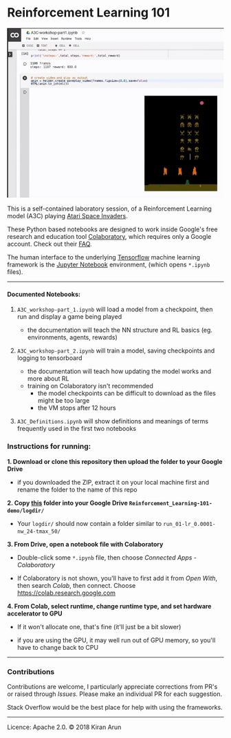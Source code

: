 # Reinforcement Learning 101

[![Colab in Action](imgs/colab-screenshot.png)](https://www.youtube.com/watch?v=e5VhebMbvuk)

This is a self-contained laboratory session, of a Reinforcement Learning model (A3C) playing [Atari Space Invaders](https://gym.openai.com/envs/SpaceInvaders-v0/).

These Python based notebooks are designed to work inside Google's free research and education tool [Colaboratory](https://colab.research.google.com),  which requires only a Google account. Check out their [FAQ](https://research.google.com/colaboratory/faq.html).

The human interface to the underlying [Tensorflow](https://www.tensorflow.org/) machine learning framework is the [Jupyter Notebook](http://jupyter.org/) environment, (which opens `*.ipynb` files).

---

#### Documented Notebooks:
1. `A3C_workshop-part_1.ipynb` will load a model from a checkpoint, then run and display a game being played
    - the documentation will teach the NN structure and RL basics (eg. environments, agents, rewards)
    
2. `A3C_workshop-part_2.ipynb` will train a model, saving checkpoints and logging to tensorboard
    - the documentation will teach how updating the model works and more about RL
    - training on Colaboratory isn't recommended
        - the model checkpoints can be difficult to download as the files might be too large
        - the VM stops after 12 hours

3. `A3C_Definitions.ipynb` will show definitions and meanings of terms frequently used in the first two notebooks
   
### Instructions for running:

**1. Download or clone this repository then upload the folder to your Google Drive**

  - if you downloaded the ZIP, extract it on your local machine first and rename the folder to the name of this repo


**2. Copy [this](https://drive.google.com/drive/folders/1-MoPlNCasBnr7SPLSL22g26YPQHE1UUR?usp=sharing) folder into your Google Drive `Reinforcement_Learning-101-demo/logdir/`**

  - Your `logdir/` should now contain a folder similar to `run_01-lr_0.0001-nw_24-tmax_50/`


**3. From Drive, open a notebook file with Colaboratory**

  - Double-click some `*.ipynb` file, then choose _Connected Apps - Colaboratory_

  - If Colaboratory is not shown, you'll have to first add it from _Open With_, then search _Colab_, then connect. Choose https://colab.research.google.com


**4. From Colab, select runtime, change runtime type, and set hardware accelerator to GPU**

  - If it won't allocate one, that's fine (it'll just be a bit slower)
  
  - if you are using the GPU, it may well run out of GPU memory, so you'll have to change back to CPU

---

### Contributions

Contributions are welcome, I particularly appreciate corrections from PR's or raised through _Issues_. Please make an individual PR for each suggestion.

Stack Overflow would be the best place for help with using the frameworks.

---

Licence: Apache 2.0.  © 2018 Kiran Arun
